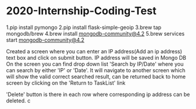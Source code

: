 # 2020-Internship-Coding-Test

1.pip install pymongo
2.pip install flask-simple-geoip
3.brew tap mongodb/brew
4.brew install mongodb-community@4.2
5.brew services start mongodb-community@4.2

Created a screen where you can enter an IP address(Add an ip address) text box and click on submit button.
IP address will be saved in Mongo DB
On the screen you can find drop down list 'Search by IP/Date' where you can search by either 'IP' or 'Date'.
It will navigate to another screen which will show the valid correct searched result, can be returned back to home screen by clicking on the 'Return to TaskList' link

'Delete' button is there in each row where corresponding ip address can be deleted.
c
